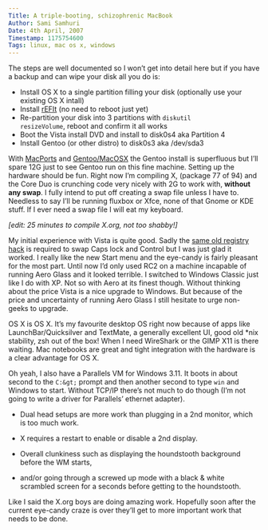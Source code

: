 ```yaml
---
Title: A triple-booting, schizophrenic MacBook
Author: Sami Samhuri
Date: 4th April, 2007
Timestamp: 1175754600
Tags: linux, mac os x, windows
---
```


The steps are well documented so I won’t get into detail here but if you have a backup and can wipe your disk all you do is:

 * Install OS X to a single partition filling your disk (optionally use your existing OS X intall)
 * Install <a href="http://refit.sourceforge.net/">rEFIt</a> (no need to reboot just yet)
 * Re-partition your disk into 3 partitions with <code>diskutil resizeVolume</code>, reboot and confirm it all works
 * Boot the Vista install DVD and install to disk0s4 aka Partition 4
 * Install Gentoo (or other distro) to disk0s3 aka /dev/sda3

With <a href="http://www.macports.org/">MacPorts</a> and <a href="http://www.metadistribution.org/macos/">Gentoo/MacOSX</a> the Gentoo install is superfluous but I’ll spare 12G just to see Gentoo run on this fine machine. Setting up the hardware should be fun. Right now I’m compiling X, (package 77 of 94) and the Core Duo is crunching code very nicely with 2G to work with, <strong>without any swap</strong>. I fully intend to put off creating a swap file unless I have to. Needless to say I’ll be running fluxbox or Xfce, none of that Gnome or KDE stuff. If I ever need a swap file I will eat my keyboard.

*[edit: 25 minutes to compile X.org, not too shabby!]*

My initial experience with Vista is quite good. Sadly the <a href="http://www.manicai.net/comp/swap-caps-ctrl.html">same old registry hack</a> is required to swap Caps lock and Control but I was just glad it worked. I really like the new Start menu and the eye-candy is fairly pleasant for the most part. Until now I’d only used RC2 on a machine incapable of running Aero Glass and it looked terrible. I switched to Windows Classic just like I do with XP. Not so with Aero at its finest though. Without thinking about the price Vista is a nice upgrade to Windows. But because of the price and uncertainty of running Aero Glass I still hesitate to urge non-geeks to upgrade.

OS X is OS X. It’s my favourite desktop OS right now because of apps like LaunchBar/Quicksilver and TextMate, a generally excellent UI, good old *nix stability, zsh out of the box! When I need WireShark or the GIMP X11 is there waiting.  Mac notebooks are great and tight integration with the hardware is a clear advantage for OS X.

Oh yeah, I also have a Parallels VM for Windows 3.11. It boots in about second to the <code>C:\&gt;</code> prompt and then another second to type <code>win</code> and Windows to start. Without TCP/IP there’s not much to do though (I’m not going to write a driver for Parallels’ ethernet adapter).

  * Dual head setups are more work than plugging in a 2nd monitor, which is too much work.

  * X requires a restart to enable or disable a 2nd display.

  * Overall clunkiness such as displaying the houndstooth background before the WM starts,

  * and/or going through a screwed up mode with a black & white scrambled screen for a seconds before getting to the houndstooth.

Like I said the X.org boys are doing amazing work. Hopefully soon after the current eye-candy craze is over they’ll get to more important work that needs to be done.


